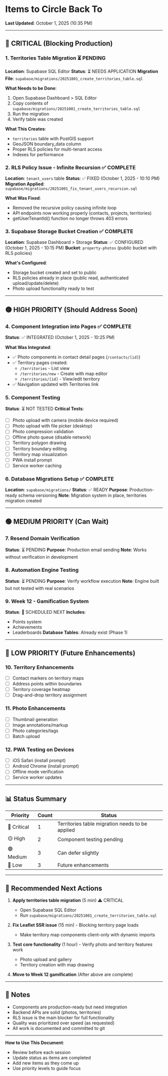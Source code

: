 # Items to Circle Back To

**Last Updated**: October 1, 2025 (10:35 PM)

---

## 🔴 CRITICAL (Blocking Production)

### 1. Territories Table Migration ⏳ PENDING
**Location**: Supabase SQL Editor
**Status**: ⏳ NEEDS APPLICATION
**Migration File**: `supabase/migrations/20251001_create_territories_table.sql`

**What Needs to be Done**:
1. Open Supabase Dashboard > SQL Editor
2. Copy contents of `supabase/migrations/20251001_create_territories_table.sql`
3. Run the migration
4. Verify table was created

**What This Creates**:
- `territories` table with PostGIS support
- GeoJSON boundary_data column
- Proper RLS policies for multi-tenant access
- Indexes for performance

### 2. RLS Policy Issue - Infinite Recursion ✅ COMPLETE
**Location**: `tenant_users` table
**Status**: ✅ FIXED (October 1, 2025 - 10:10 PM)
**Migration Applied**: `supabase/migrations/20251001_fix_tenant_users_recursion.sql`

**What Was Fixed**:
- Removed the recursive policy causing infinite loop
- API endpoints now working properly (contacts, projects, territories)
- getUserTenantId() function no longer throws 403 errors

### 3. Supabase Storage Bucket Creation ✅ COMPLETE
**Location**: Supabase Dashboard > Storage
**Status**: ✅ CONFIGURED (October 1, 2025 - 10:15 PM)
**Bucket**: `property-photos` (public bucket with RLS policies)

**What's Configured**:
- Storage bucket created and set to public
- RLS policies already in place (public read, authenticated upload/update/delete)
- Photo upload functionality ready to test

---

## 🟡 HIGH PRIORITY (Should Address Soon)

### 4. Component Integration into Pages ✅ COMPLETE
**Status**: ✅ INTEGRATED (October 1, 2025 - 10:25 PM)

**What Was Integrated**:
- ✅ Photo components in contact detail pages (`/contacts/[id]`)
- ✅ Territory pages created:
  - `/territories` - List view
  - `/territories/new` - Create with map editor
  - `/territories/[id]` - View/edit territory
- ✅ Navigation updated with Territories link

### 5. Component Testing
**Status**: ⏳ NOT TESTED
**Critical Tests**:
- [ ] Photo upload with camera (mobile device required)
- [ ] Photo upload with file picker (desktop)
- [ ] Photo compression validation
- [ ] Offline photo queue (disable network)
- [ ] Territory polygon drawing
- [ ] Territory boundary editing
- [ ] Territory map visualization
- [ ] PWA install prompt
- [ ] Service worker caching

### 6. Database Migrations Setup ✅ COMPLETE
**Location**: `supabase/migrations/`
**Status**: ✅ READY
**Purpose**: Production-ready schema versioning
**Note**: Migration system in place, territories migration created

---

## 🟢 MEDIUM PRIORITY (Can Wait)

### 7. Resend Domain Verification
**Status**: ⏳ PENDING
**Purpose**: Production email sending
**Note**: Works without verification in development

### 8. Automation Engine Testing
**Status**: ⏳ PENDING
**Purpose**: Verify workflow execution
**Note**: Engine built but not tested with real scenarios

### 9. Week 12 - Gamification System
**Status**: 📅 SCHEDULED NEXT
**Includes**:
- Points system
- Achievements
- Leaderboards
**Database Tables**: Already exist (Phase 1)

---

## 🔵 LOW PRIORITY (Future Enhancements)

### 10. Territory Enhancements
- [ ] Contact markers on territory maps
- [ ] Address points within boundaries
- [ ] Territory coverage heatmap
- [ ] Drag-and-drop territory assignment

### 11. Photo Enhancements
- [ ] Thumbnail generation
- [ ] Image annotations/markup
- [ ] Photo categories/tags
- [ ] Batch upload

### 12. PWA Testing on Devices
- [ ] iOS Safari (install prompt)
- [ ] Android Chrome (install prompt)
- [ ] Offline mode verification
- [ ] Service worker updates

---

## 📊 Status Summary

| Priority | Count | Status |
|----------|-------|--------|
| 🔴 Critical | 1 | Territories table migration needs to be applied |
| 🟡 High | 2 | Component testing pending |
| 🟢 Medium | 3 | Can defer slightly |
| 🔵 Low | 3 | Future enhancements |

---

## 🎯 Recommended Next Actions

1. **Apply territories table migration** (5 min) ⚠️ CRITICAL
   - Open Supabase SQL Editor
   - Run `supabase/migrations/20251001_create_territories_table.sql`

2. **Fix Leaflet SSR issue** (15 min) - Blocking territory page loads
   - Make territory map components client-only with dynamic imports

3. **Test core functionality** (1 hour) - Verify photo and territory features work
   - Photo upload and gallery
   - Territory creation with map drawing

4. **Move to Week 12 gamification** (After above are complete)

---

## 📝 Notes

- Components are production-ready but need integration
- Backend APIs are solid (photos, territories)
- RLS issue is the main blocker for full functionality
- Quality was prioritized over speed (as requested)
- All work is documented and committed to git

---

**How to Use This Document**:
- Review before each session
- Update status as items are completed
- Add new items as they come up
- Use priority levels to guide focus

